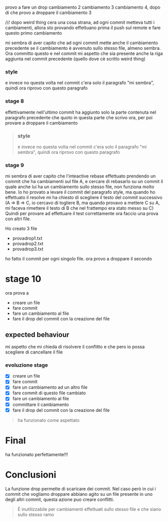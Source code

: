 provo a fare un drop
cambiamento 2
cambiamento 3
cambiamento 4, dopo di che provo a droppare il cambiamento 3

/// dopo weird thing
cera una cosa strana, ad ogni commit metteva tutti i
cambiamenti, allora sto provando effettuano prima il push
sul remote e fare questo primo cambiamento

mi sembra di aver capito che ad ogni commit mette anche il cambiamento precedente se il cambiamento è avvenuto sullo stesso file, almeno sembra. Ora committo questo e nel commit mi aspetto che sia presente anche la riga aggiunta nel commit precedente (quello dove cè scritto weird thing)

### style

e invece no questa volta nel commit c'era solo il paragrafo
"mi sembra", quindi ora riprovo con questo paragrafo

### stage 8

effettivamente nell'ultimo commit ha aggiunto solo la parte
contenuta nel paragrafo precedente che quoto in questa parte
che scrivo ora, per poi provare a droppare il cambiamento

> ### style
>
> e invece no questa volta nel commit c'era solo il
> paragrafo "mi sembra", quindi ora riprovo con questo
> paragrafo

### stage 9

mi sembra di aver capito che l'inteactive rebase effettuato
prendendo un commit che ha cambiamenti sul file A, e cercare
di rebasarlo su un commit il quale anche lui ha un
cambiamento sullo stesso file, non funziona molto bene.
Io ho provato a levare il commit del paragrafo style, ma
quando ho effettuato il resolve mi ha chiesto di scegliere
il testo del commit successivo (A => B => C, io cercavo di
togliere B, ma quando provavo a mettere C su A, mi faceva
rimettere il testo di B che nel frattempo era stato messo su
C)
Quindi per provare ad effettuare il test correttamente ora
faccio una prova con altri file.

Ho creato 3 file

- provadrop1.txt
- provadrop2.txt
- provadrop3.txt

ho fatto il commit per ogni singolo file. ora provo a
droppare il secondo

# stage 10

ora prova a

- creare un file
- fare commit
- fare un cambiamento al file
- fare il drop del commit con la creazione del file

## expected behaviour

mi aspetto che mi chieda di risolvere il conflitto e che
pero io possa scegliere di cancellare il file

### evoluzione stage

- [x] creare un file
- [x] fare commit
- [x] fare un cambiamento ad un altro file
- [x] fare commit di questo file cambiato
- [x] fare un cambiamento al file
- [x] committare il cambiamento
- [x] fare il drop del commit con la creazione del file

> ha funzionato come aspettato

# Final

ha funzionato perfettamente!!!

# Conclusioni

La funzione drop permette di scaricare dei commit. Nel caso
però in cui i commit che vogliamo droppare abbiano agito su
un file presente in uno degli altri commit, questa azione
puo creare conflitti.

> É inutilizzabile per cambiamenti effettuati sullo stesso
> file e che siano sullo stesso ramo
